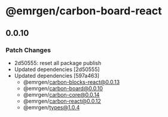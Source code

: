 # @emrgen/carbon-board-react

## 0.0.10

### Patch Changes

- 2d50555: reset all package publish
- Updated dependencies [2d50555]
- Updated dependencies [597a463]
  - @emrgen/carbon-blocks-react@0.0.13
  - @emrgen/carbon-board@0.0.10
  - @emrgen/carbon-core@0.0.14
  - @emrgen/carbon-react@0.0.12
  - @emrgen/types@1.0.4
